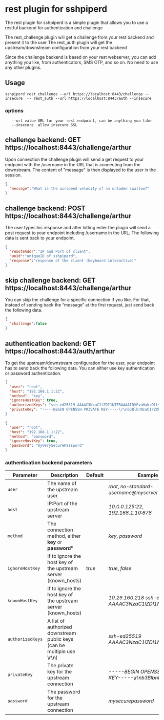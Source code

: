# rest plugin for sshpiperd

The rest plugin for sshpiperd is a simple plugin that allows you to use a restful backend for authentication and challenge

The rest_challenge plugin will get a challenge from your rest backend and present it to the user
The rest_auth plugin will get the upstream/downstream configuration from your rest backend

Since the challenge backend is based on your rest webserver, you can add anything you like, from authenticators, SMS OTP, and so on. No need to use any other plugins.

## Usage

```
sshpiperd rest_challenge --url https://localhost:8443/challenge --insecure  -- rest_auth --url https://localhost:8443/auth --insecure
```

### options

```
   --url value URL for your rest endpoint, can be anything you like
   --insecure  allow insecure SSL
```

## challenge backend: GET https://localhost:8443/challenge/arthur

Upon connection the challenge plugin will send a get request to your endpoint with the /username in the URL that is connecting from the downstream. The content of "message" is then displayed to the user in the session.

```json
{
  "message":"What is the airspeed velocity of an unladen swallow?"
}
```

## challenge backend: POST https://localhost:8443/challenge/arthur

The user types his response and after hitting enter the plugin will send a post request to your endpoint including /username in the URL. The following data is sent back to your endpoint.

```json
{
  "remoteAddr":"IP and Port of client",
  "uuid":"uniqueID of sshpiperd",
  "response":"response of the client (keyboard interactive)"
}
```

## skip challenge backend: GET https://localhost:8443/challenge/arthur

You can skip the challenge for a specific connection if you like. For that, instead of sending back the “message” at the first request, just send back the following data.

```json
{
  "challenge":false
}
```

## authentication backend: GET https://localhost:8443/auth/arthur

To get the upstream/downstream configuration for the user, your endpoint has to send back the following data. You can either use key authentication or password authentication.

```json
{
  "user": "root",
  "host": "192.168.1.1:22",
  "method": "key",
  "ignoreHostKey": true,
  "authorizedKeys": "ssh-ed25519 AAAAC3NzaC1lZDI1NTE5AAAAIDVEvuHaktOlL+GpF+JUlcX9N2f1b36moKkck7eV8Kgj root@c8e26162952a",
  "privateKey": "-----BEGIN OPENSSH PRIVATE KEY-----\r\nb3BlbnNzaC1rZXktdjEAAAAABG5vbmUAAAAEbm9uZQAAAAAAAAABAAAAMwAAAAtzc2gtZW\r\nQyNTUxOQAAACDacsBgzwtW0WBIVrE/ZVWFr2w2287w1MoVJMueJgog1gAAAJjLTCf6y0wn\r\n+gAAAAtzc2gtZWQyNTUxOQAAACDacsBgzwtW0WBIVrE/ZVWFr2w2287w1MoVJMueJgog1g\r\nAAAEA7WWWE4AN6UIrkjbKa51tyuBNunmGc6W1IhUH0fQ/pz9pywGDPC1bRYEhWsT9lVYWv\r\nbDbbzvDUyhUky54mCiDWAAAAEXJvb3RAODhiNTBkOGM2MDc3AQIDBA==\r\n-----END OPENSSH PRIVATE KEY-----"
}
```


```json
{
  "user": "root",
  "host": "192.168.1.1:22",
  "method": "password",
  "ignoreHostKey": true,
  "password": "myVerySecurePassword"
}
```

### authentication backend parameters

| Parameter | Description | Default | Example |
| --- | --- | --- | --- |
| `user` | The name of the upstream user | | *root*, *no-standard-username@myserver* |
| `host` | IP:Port of the upstream server | | *10.0.0.125:22*, *192.168.1.10:678* |
| `method` | The connection method, either **key** or **password"** | | *key*, *password* |
| `ignoreHostKey` | If to ignore the host key of the upstream server (known_hosts) | true | *true*, *false* |
| `knownHostKey` | If to ignore the host key of the upstream server (known_hosts) | | *10.29.160.218 ssh-ed25519 AAAAC3NzaC1lZDI1N.....* |
| `authorizedKeys` | A list of authorized downstream public keys (can be multiple use \r\n) | | *ssh-ed25519 AAAAC3NzaC1lZDI1NTE5AA........* |
| `privateKey` | The private key for the upstream connection | | *-----BEGIN OPENSSH PRIVATE KEY-----\r\nb3BlbnNz.....* |
| `password` | The password for the upstream connection | | *mysecurepassword* |